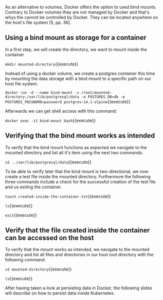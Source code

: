 As an alternative to volumes, Docker offers the option to used bind mounts. Contrary to Docker volumes they are not managed by Docker and that's whys the cannot be controlled by Docker. They can be located anywhere on the host's file system [5, pp. 36].

## Using a bind mount as storage for a container

In a first step, we will create the directory, we want to mount inside the container

`mkdir mounted-directory`{{execute}}

Instead of using a docker volume, we create a postgres container this time by mounting the data storage with a bind mount to a specific path on our host file system.

`docker run -d --name bind-mount -v /root/mounted-directory:/var/lib/postgresql/data -e POSTGRES_DB=db -e POSTGRES_PASSWORD=password postgres:14.1-alpine`{{execute}}

Afterwards we can get shell access with this command:

`docker exec -it bind-mount bash`{{execute}}

## Verifying that the bind mount works as intended

To verify that the bind mount functions as expected we navigate to the mounted directory and list all it's item using the next two commands.

`cd ../var/lib/postgresql/data`{{execute}}

To be able to verify later that the bind mount is two-directional, we now create a test file inside the mounted directory. Furthermore the following three commands include a check for the successful creation of the test file and us exiting the container.

`touch created-inside-the-container.txt`{{execute}}

`ls`{{execute}}

`exit`{{execute}}

## Verify that the file created inside the container can be accessed on the host

To verify that the mount works as intended, we navigate to the mounted directory and list all files and directories in our host root directory with the following command.

`cd mounted-directory`{{execute}}

`ls`{{execute}}

After having taken a look at persisting data in Docker, the following slides will describe on how to persist data inside Kubernetes.
